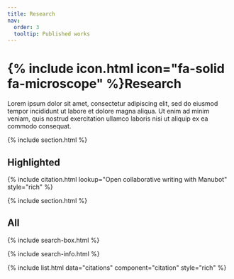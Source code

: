 ```yaml
---
title: Research
nav:
  order: 3
  tooltip: Published works
---
```


# {% include icon.html icon="fa-solid fa-microscope" %}Research

Lorem ipsum dolor sit amet, consectetur adipiscing elit, sed do eiusmod tempor incididunt ut labore et dolore magna aliqua.
Ut enim ad minim veniam, quis nostrud exercitation ullamco laboris nisi ut aliquip ex ea commodo consequat.

{% include section.html %}

## Highlighted

{% include citation.html lookup="Open collaborative writing with Manubot" style="rich" %}

{% include section.html %}

## All

{% include search-box.html %}

{% include search-info.html %}

{% include list.html data="citations" component="citation" style="rich" %}
